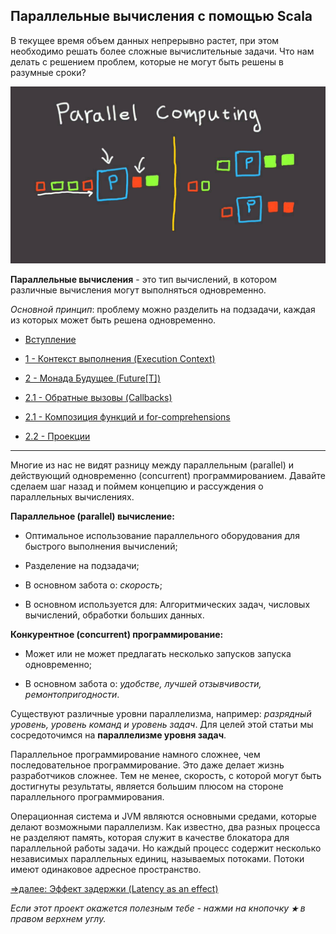 ## Параллельные вычисления с помощью Scala

В текущее время объем данных непрерывно растет, при этом необходимо решать более сложные вычислительные задачи. Что нам делать 
с решением проблем, которые  не могут быть решены в разумные сроки?

![alt text](https://github.com/steklopod/Parallel-Programming/blob/master/src/main/resources/images/parallel_computing.jpg "parallel_computing")

**Параллельные вычисления** - это тип вычислений, в котором различные вычисления могут выполняться одновременно.

_Основной принцип_: проблему можно разделить на подзадачи, каждая из которых может быть решена одновременно.

* [Вступление](https://github.com/steklopod/Parallel-Programming/blob/master/src/main/resources/readmes/theory_1.md)

* [1 - Контекст выполнения (Execution Context)](https://github.com/steklopod/Parallel-Programming/blob/master/src/main/resources/readmes/ExecutionContext.md)

* [2 - Монада  Будущее (Future[T])](https://github.com/steklopod/Parallel-Programming/blob/master/src/main/resources/readmes/Future.md)

* [2.1 - Обратные вызовы (Callbacks)](https://github.com/steklopod/Parallel-Programming/blob/master/src/main/resources/readmes/Callbacks.md)

* [2.1 - Композиция функций и for-comprehensions](https://github.com/steklopod/Parallel-Programming/blob/master/src/main/resources/readmes/Functional_Composition.md)

* [2.2 - Проекции](https://github.com/steklopod/Parallel-Programming/blob/master/src/main/resources/readmes/Projections.md)

___

Многие из нас не видят разницу между параллельным (parallel) и действующий одновременно (concurrent) программированием. 
Давайте сделаем шаг назад и поймем концепцию и рассуждения о параллельных вычислениях.

**Параллельное (parallel) вычисление:**

* Оптимальное использование параллельного оборудования для быстрого выполнения вычислений;

* Разделение на подзадачи;

* В основном забота о: _скорость_;

* В основном используется для: Алгоритмических задач, числовых вычислений, обработки больших данных.

**Конкурентное (concurrent) программирование:**

* Может или не может предлагать несколько запусков запуска одновременно;

* В основном забота о: _удобстве, лучшей отзывчивости, ремонтопригодности_.

Существуют различные уровни параллелизма, например: _разрядный уровень, уровень команд и уровень задач_. Для целей этой 
статьи мы сосредоточимся на **параллелизме уровня задач**.

Параллельное программирование намного сложнее, чем последовательное программирование. Это даже делает жизнь разработчиков 
сложнее. Тем не менее, скорость, с которой могут быть достигнуты результаты, является большим плюсом на стороне параллельного 
программирования.

Операционная система и JVM являются основными средами, которые делают возможными параллелизм. Как известно, два разных 
процесса не разделяют память, которая служит в качестве блокатора для параллельной работы задачи. Но каждый процесс 
содержит несколько независимых параллельных единиц, называемых потоками. Потоки имеют одинаковое адресное пространство.


[=>далее: Эффект задержки (Latency as an effect)](https://github.com/steklopod/Parallel-Programming/blob/master/src/main/resources/readmes/theory_1.md)


_Если этот проект окажется полезным тебе - нажми на кнопочку **`★`** в правом верхнем углу._
